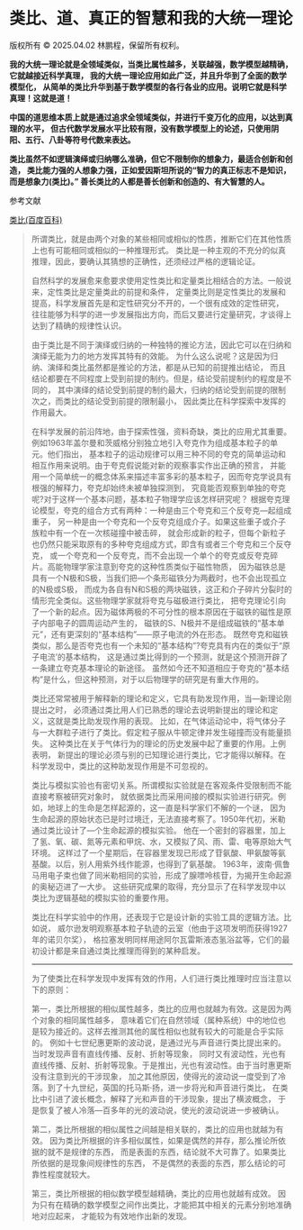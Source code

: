 # 类比、道、真正的智慧和我的大统一理论

版权所有 © 2025.04.02 林鹏程，保留所有权利。

**我的大统一理论就是全领域类似，当类比属性越多，关联越强，数学模型越精确，它就越接近科学真理，
我的大统一理论应用如此广泛，并且升华到了全面的数学模型化，
从简单的类比升华到基于数学模型的各行各业的应用。说明它就是科学真理！这就是道！**

**中国的道思维本质上就是通过追求全领域类似，并进行千变万化的应用，以达到真理的水平，
但古代数学发展水平比较有限，没有数学模型上的论述，只使用阴阳、五行、八卦等符号代数来表达。**

**类比虽然不如逻辑演绎或归纳哪么准确，但它不限制你的想象力，最适合创新和创造，
类比能力强的人想象力强，正如爱因斯坦所说的“智力的真正标志不是知识，而是想象力(类比)。”
善长类比的人都是善长创新和创造的、有大智慧的人。**

参考文献

[类比(百度百科)](https://baike.baidu.com/item/%E7%B1%BB%E6%AF%94/8046866)

> 所谓类比，就是由两个对象的某些相同或相似的性质，推断它们在其他性质上也有可能相同或相似的一种推理形式。
> 类比是一种主观的不充分的似真推理，因此，要确认其猜想的正确性，还须经过严格的逻辑论证。
> 
> 自然科学的发展愈来愈要求使用定性类比和定量类比相结合的方法。一般说来，定性类比是定量类此的前提和条件，
> 定量类比则是定性类比的发展和提高，科学发展首先是和定性研究分不开的，一个很有成效的定性研究，
> 往往能够为科学的进一步发展指出方向，而后又要进行定量研究，才谈得上达到了精确的规律性认识。
>
> 由于类比是不同于演绎或归纳的一种独特的推论方法，因此它可以在归纳和演绎无能为力的地方发挥其特有的效能。
> 为什么这么说呢？这是因为归纳、演绎和类比虽然都是推论的方法，都是从已知的前提推出结论，
> 而且结论都要在不同程度上受到前提的制约。但是，结论受前提制约的程度是不同的，
> 其中演绎的结论受到前提的制约最大，归纳的结论受到前提的限制次之，而类比的结论受到前提的限制最小，
> 因此类比在科学探索中发挥的作用最大。
> 
> 在科学发展的前沿阵地，由于探索性强，资料奇缺，类比的应用尤其重要。
> 例如1963年盖尔曼和茨威格分别独立地引入夸克作为组成基本粒子的单元。他们指出，
> 基本粒子的运动规律可以用三种不同的夸克的简单运动和相互作用来说明。由于夸克假说能对新的观察事实作出正确的预言，
> 并能用一个简单统一的概念体系来描述丰富多彩的基本粒子，因而夸克学说具有根强的解释力，夸克却始终未被单独探测到，
> 究竟能否观察到单独的夸克呢?对于这样一个基本问题，基本粒子物理学应该怎样研究呢？
> 根据夸克理论模型，夸克的组合方式有两种：一种是由三个夸克和三个反夸克—起组成重子，
> 另一种是由一个夸克和一个反夸克组成介子。如果这些重子或介子族粒中有一个在一次核碰撞中被击碎，
> 就会形成新的粒子，但每个新粒子也仍然只能采取原有的多种夸克组成方式，即含有或者三个夸克和三个反夺克，
> 或一个夸克和一个反夸克，而不会出现一个单个的夸克或反夸克碎片。高能物理学家注意到夸克的这种性质类似于磁性物质，
> 因为磁铁总是具有一个N极和S极，当我们把—个条形磁铁分为两截时，也不会出现孤立的N极或S极，
> 而成为各自有N和S极的两块磁铁，这正和介子碎片分裂时的情形完全类似。这些物理学家就将夸克与磁极进行类比，
> 把夸克理论引向了一个新的起点。因为磁体两极的不可分性的根本原因在于磁铁的磁性是原子内部电子的圆周运动产生的，
> 磁铁的S、N极并不是组成磁铁的“基本单元”，还有更深刻的“基本结构”——原子电流的外在形态。
> 既然夸克和磁铁类似，那么是否夸克也有一个未知的“基本结构”?夸克具有内在的类似于“原子电流’的基本结构，
> 这是通过类比得到的一个预测，就是这个预测开辟了一条建立夸克基本理论的新途径。
> 虽然如今还不知道相应于夸克的“基本结构”是什么，但这种预测，对于以后物理学的研究是有重大作用的。
> 
> 类比还常常被用于解释新的理论和定义，它具有助发现作用，当—新理论刚提出之时，
> 必须通过类比用人们已熟悉的理论去说明新提出的理论和定义，这就是类比助发现作用的表现。
> 比如，在气体运动论中，将气体分子与一大群粒子进行了类比。假定粒子服从牛顿定律并发生碰撞而没有能量损失。
> 这种类比在关于气体行为的理论的历史发展中起了重要的作用。上例表明，
> 新提出的理论必须与别的已知理论进行类比，它才能得以解释。在科学发现中，类比的这种助发现作用是不可忽视的。
> 
> 类比与模拟实验也有密切关系。所谓模拟实验就是在客观条件受限制而不能直接考察被研究对象时，
> 就依据类比而采用间接的模拟实验进行研究。例如，地球上的生命是怎样起源的，这一直是科学家们不解的一个谜，
> 因为生命起源的原始状态已是时过境迁，无法直接考察了。1950年代初，米勒通过类比设计了—个生命起源的模拟实验。
> 他在一个密封的容器里，加上了氢、氧、碳、氮等元素和甲烷、水，又模拟了风、雨、雷、电等原始大气环境。
> 这样过了一个星期后，在容器里发现已形成了苷氨酸、甲氨酸等氨基酸。以后，别人用紫外线作能源，也得到了氨基酸。
> 1963年，波南·佩鲁马用电子束也做了同米勒相同的实验，形成了腺嘌呤核苷，为揭开生命起源的奥秘迈进了一大步。
> 这些研究成果的取得，充分显示了在科学发现中以类比为逻辑基础的模拟实验的重要作用。
> 
> 类比在科学实验中的作用，还表现于它是设计新的实验工具的逻辑方法。比如说，
> 威尔逊发明观察基本粒子轨迹的云室（他由于这项发明而获得1927年的诺贝尔奖），
> 格拉塞发明同样用途阿尔瓦雷斯液态氢浴盆等，它们的最初设计都是来自通过类比推理而得到的某种启发。
> 
> -------
> 
> 为了使类比在科学发现中发挥有效的作用，人们进行类比推理时应当注意以下的原则：
> 
> 第一，类比所根据的相似属性越多，类比的应用也就越为有效。这是因为两个对象的相同属性越多，
> 意味着它们在自然领域（属种系统）中的地位也是较为接近的。这样去推测其他的属性相似也就有较大的可能是合乎实际的。
> 例如十七世纪惠更斯的波动说，是通过光与声音进行类比提出来的。当时发现声音有直线传播、反射、折射等现象，
> 同时又有波动性，光也有直线传播、反射、折射等现象。于是推出，光也有波动性。由于当时惠更斯没有注意到光的干涉现象，
> 加之其他原因，使得光的波动说一度受到了冷落。到了十九世纪，英国的托马斯·扬，进一步将光和声音进行类比，
> 在类比中引进了波长概念，解释了光和声音的干涉现象，提出了横波概念，
> 于是恢复了被人冷落—百多年的光的波动说，使光的波动说进一步被确认。
> 
> 第二，类比所根据的相似属性之间越是相关联的，类比的应用也就越为有效。
> 因为类比所根据的许多相似属性，如果是偶然的并存，那么推论所依据的就不是规律的东西，
> 而是表面的东西，结论就不大可靠了。如果类比所依据的是现象间规律性的东西，
> 不是偶然的表面的东西，那么结论的可靠性程度就较大。
> 
> 第三，类比所根据的相似数学模型越精确，类比的应用也就越有成效。
> 因为只有在精确的数学模型之间作出类比，才能把其中相关的元素分别地准确地对应起来，
> 才能较为有效地作出新的发现。
